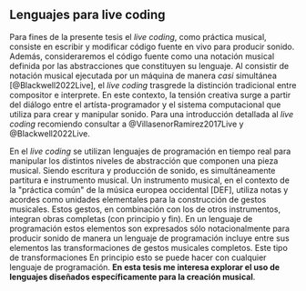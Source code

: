 ## Lenguajes para live coding

Para fines de la presente tesis el _live coding_, como práctica musical, consiste en escribir y modificar código fuente en vivo para producir sonido.
Además, consideraremos el código fuente como una notación musical definida por las abstracciones que constituyen su lenguaje.
Al consistir de notación musical ejecutada por un máquina de manera _casi_ simultánea [@Blackwell2022Live], el _live coding_ trasgrede la distinción tradicional entre compositor e interprete.
En este contexto, la tensión creativa surge a partir del diálogo entre el artísta-programador y el sistema computacional que utiliza para crear y manipular sonido.
Para una introducción detallada al _live coding_ recomiendo consultar a @VillasenorRamirez2017Live y @Blackwell2022Live.

En el _live coding_ se utilizan lenguajes de programación en tiempo real para manipular los distintos niveles de abstracción que componen una pieza musical.
Siendo escritura y producción de sonido, es simultáneamente partitura e instrumento musical.
Un instrumento musical, en el contexto de la "práctica común" de la música europea occidental [DEF], utiliza notas y acordes como unidades elementales para la construcción de gestos musicales.
Estos gestos, en combinación con los de otros instrumentos, integran obras completas (con principio y fin).
En un lenguaje de programación estos elementos son expresados sólo notacionalmente para producir sonido de manera un lenguaje de programación incluye entre sus elementos las transformaciones de gestos musicales completos.
Este tipo de transformaciones
En principio esto se puede hacer con cualquier lenguaje de programación.
**En esta tesis me interesa explorar el uso de lenguajes diseñados específicamente para la creación musical**.




